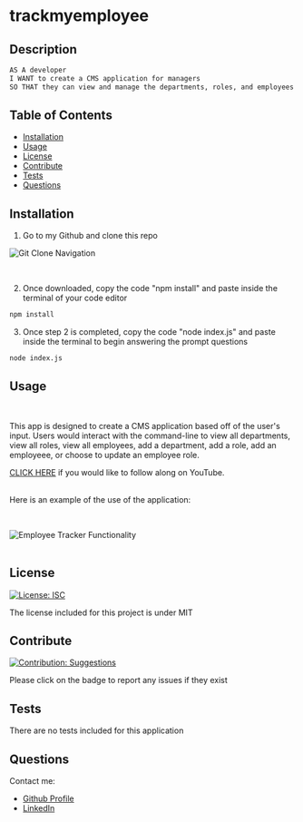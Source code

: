 # trackmyemployee
## Description

```md
AS A developer 
I WANT to create a CMS application for managers 
SO THAT they can view and manage the departments, roles, and employees in their companies
```
    
## Table of Contents
    
- [Installation](#installation)
- [Usage](#usage)
- [License](#license)
- [Contribute](#contribute)
- [Tests](#tests)
- [Questions](#questions)
    
## Installation
    
1) Go to my Github and clone this repo

![Git Clone Navigation]()

<br>

2) Once downloaded, copy the code "npm install" and paste inside the terminal of your code editor

```bash
npm install
```

3) Once step 2 is completed, copy the code "node index.js" and paste inside the terminal to begin answering the prompt questions 

```bash
node index.js
``` 
 ## Usage
 <br>

This app is designed to create a CMS application based off of the user's input. Users would interact with the command-line to view all departments, view all roles, view all employees, add a department, add a role, add an employeee, or choose to update an employee role.

[CLICK HERE]() if you would like to follow along on YouTube.

<br>Here is an example of the use of the application:

<br>

![Employee Tracker Functionality]()
<br><br>
    
## License 
[![License: ISC](https://img.shields.io/badge/License-MIT-blue.svg)](https://opensource.org/licenses/MIT)
    
    
The license included for this project is under MIT
    
    
## Contribute 
[![Contribution: Suggestions](https://img.shields.io/badge/Contribution%20-Suggestions-4baaaa.svg)](https://github.com/odingol/trackmyemployee/issues)
    
Please click on the badge to report any issues if they exist
    
    
## Tests
    
There are no tests included for this application
    
## Questions
    
Contact me: 

- [Github Profile](https://github.com/odingol)
- [LinkedIn](https://www.linkedin.com/in/lamor-odingo/)  
